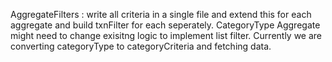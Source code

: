 AggregateFilters : write all criteria in a single file and extend this for each aggregate and build txnFilter for each seperately.
CategoryType Aggregate might need to change exisitng logic to implement list filter.
Currently we are converting categoryType to categoryCriteria and fetching data. 